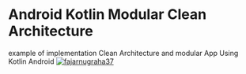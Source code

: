 # Android Kotlin Modular Clean Architecture
example of implementation Clean Architecture and modular App Using Kotlin Android
[![fajarnugraha37](https://circleci.com/gh/fajarnugraha37/MADE-Submission-MovieApp.svg?style=svg)](https://circleci.com/gh/fajarnugraha37/MADE-Submission-MovieApp)
